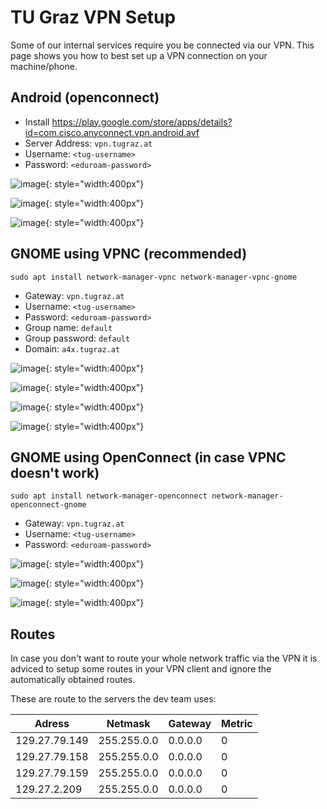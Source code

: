 # TU Graz VPN Setup

Some of our internal services require you be connected via our VPN. This page
shows you how to best set up a VPN connection on your machine/phone.

## Android (openconnect)

* Install <https://play.google.com/store/apps/details?id=com.cisco.anyconnect.vpn.android.avf>
* Server Address: `vpn.tugraz.at`
* Username: `<tug-username>`
* Password: `<eduroam-password>`

![image](vpn_android_1.png){: style="width:400px"}

![image](vpn_android_2.png){: style="width:400px"}

![image](vpn_android_3.png){: style="width:400px"}


## GNOME using VPNC (recommended)

`sudo apt install network-manager-vpnc network-manager-vpnc-gnome`

- Gateway: `vpn.tugraz.at`
- Username: `<tug-username>`
- Password: `<eduroam-password>`
- Group name: `default`
- Group password: `default`
- Domain: `a4x.tugraz.at`

![image](vpnc-1.png){: style="width:400px"}

![image](vpnc-2.png){: style="width:400px"}

![image](vpnc-3.png){: style="width:400px"}

![image](vpnc-4.png){: style="width:400px"}


## GNOME using OpenConnect (in case VPNC doesn't work)

`sudo apt install network-manager-openconnect network-manager-openconnect-gnome`

-   Gateway: `vpn.tugraz.at`
-   Username: `<tug-username>`
-   Password: `<eduroam-password>`

![image](vpn-oc-1.png){: style="width:400px"}

![image](vpn-oc-2.png){: style="width:400px"}

![image](vpn-oc-3.png){: style="width:400px"}

## Routes

In case you don't want to route your whole network traffic via the VPN it is adviced
to setup some routes in your VPN client and ignore the automatically obtained routes.

These are route to the servers the dev team uses:

| Adress        | Netmask     | Gateway | Metric |
| ------------- | ----------- | ------- | ------ |
| 129.27.79.149 | 255.255.0.0 | 0.0.0.0 | 0      |
| 129.27.79.158 | 255.255.0.0 | 0.0.0.0 | 0      |
| 129.27.79.159 | 255.255.0.0 | 0.0.0.0 | 0      |
| 129.27.2.209  | 255.255.0.0 | 0.0.0.0 | 0      |
